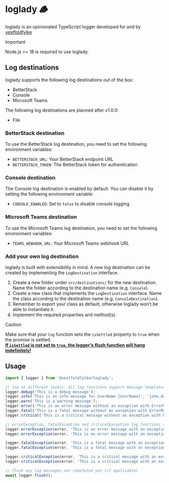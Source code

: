 # loglady 🪵

loglady is an opinionated TypeScript logger developed for and by [vestfoldfylke](https://github.com/vestfoldfylke)

> [!IMPORTANT]
> Node.js >= 18 is required to use loglady.

## Log destinations

loglady supports the following log destinations out of the box:

- BetterStack
- Console
- Microsoft Teams

The following log destinations are planned after v1.0.0:

- File

### BetterStack destination

To use the BetterStack log destination, you need to set the following environment variables:
- `BETTERSTACK_URL`: Your BetterStack endpoint URL
- `BETTERSTACK_TOKEN`: The BetterStack token for authentication

### Console destination

The Console log destination is enabled by default. You can disable it by setting the following environment variable:
- `CONSOLE_ENABLED`: Set to `false` to disable console logging

### Microsoft Teams destination

To use the Microsoft Teams log destination, you need to set the following environment variables:
- `TEAMS_WEBHOOK_URL`: Your Microsoft Teams webhook URL

### Add your own log destination

loglady is built with extensibility in mind. A new log destination can be created by implementing the `LogDestination` interface.

1. Create a new folder under `src/destinations/` for the new destination. Name the folder according to the destination name (e.g. `Console`).
2. Create a new class that implements the `LogDestination` interface. Name the class according to the destination name (e.g. `ConsoleDestination`).
3. Remember to export your class as default, otherwise loglady won't be able to instantiate it.
4. Implement the required properties and method(s).

> [!CAUTION]
> Make sure that your `log` function sets the `isSettled` property to `true` when the promise is settled.<br />
> <b><u>If `isSettled` is not set to `true`, the logger's flush function will hang indefinitely!</u></b>

## Usage

```typescript
import { logger } from '@vestfoldfylke/loglady';

// log at different levels. All log functions support message templates and parameters
logger.debug('This is a debug message');
logger.info('This is an info message for UserName {UserName}', 'john.doe');
logger.warn('This is a warning message');
logger.error('This is an error message without an exception with ErrorMessage: {ErrorMessage}', error.message);
logger.fatal('This is a fatal message without an exception with ErrorMessage: {ErrorMessage}', error.message);
logger.critical('This is a critical message without an exception with ErrorMessage: {ErrorMessage}', error.message);

// errorException, fatalException and criticalException log functions also support logging an exception
logger.errorException(error, 'This is an error message with an exception but without additional parameters');
logger.errorException(error, 'This is an error message with an exception with additional parameters: ErrorMessage: {ErrorMessage}', error.message);

logger.fatalException(error, 'This is a fatal message with an exception but without additional parameters');
logger.fatalException(error, 'This is a fatal message with an exception with additional parameters: ErrorMessage: {ErrorMessage}', error.message);

logger.criticalException(error, 'This is a critical message with an exception but without additional parameters');
logger.criticalException(error, 'This is a critical message with an exception with additional parameters: ErrorMessage: {ErrorMessage}', error.message);

// flush any log messages not completed yet (if applicable)
await logger.flush();
```